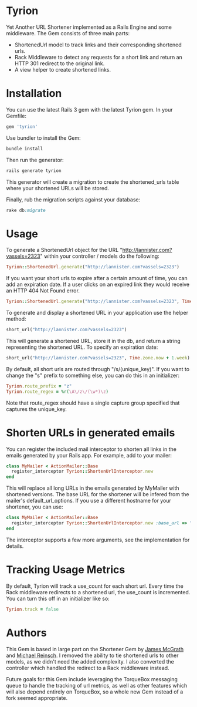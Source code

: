 Tyrion
======

Yet Another URL Shortener implemented as a Rails Engine and some middleware. The Gem consists of three main parts:

* ShortenedUrl model to track links and their corresponding shortened urls.
* Rack Middleware to detect any requests for a short link and return an HTTP 301 redirect to the original link.
* A view helper to create shortened links.

Installation
============
You can use the latest Rails 3 gem with the latest Tyrion gem. In your Gemfile:

  ```ruby
  gem 'tyrion'
  ```

Use bundler to install the Gem:

  ```ruby
  bundle install
  ```

Then run the generator:

  ```ruby
  rails generate tyrion
  ```

This generator will create a migration to create the shortened_urls table where your shortened URLs will be stored.

Finally, rub the migration scripts against your database:

  ```ruby
  rake db:migrate
  ```

Usage
=====

To generate a ShortenedUrl object for the URL "http://lannister.com?vassels=2323" within your controller / models do the following:

  ```ruby
  Tyrion::ShortenedUrl.generate("http://lannister.com?vassels=2323")
  ```

If you want your short urls to expire after a certain amount of time, you can add an expiration date. If a user clicks on an expired link they would receive an HTTP 404 Not Found error.

  ```ruby
  Tyrion::ShortenedUrl.generate("http://lannister.com?vassels=2323", Time.zone.now + 1.week)
  ```

To generate and display a shortened URL in your application use the helper method:

  ```ruby
  short_url("http://lannister.com?vassels=2323")
  ```

This will generate a shortened URL, store it in the db, and return a string representing the shortened URL. To specify an expiration date:

  ```ruby
  short_url("http://lannister.com?vassels=2323", Time.zone.now + 1.week)
  ```

By default, all short urls are routed through "/s/(unique_key)". If you want to change the "s" prefix to something else, you can do this in an initializer:

  ```ruby
  Tyrion.route_prefix = "z"
  Tyrion.route_regex = %r(\A\/z\/(\w*)\z)
  ```

Note that route_regex should have a single capture group specified that captures the unique_key.


Shorten URLs in generated emails
================================

You can register the included mail interceptor to shorten all links in the emails generated by your Rails app. For example, add to your mailer:

  ```ruby
  class MyMailer < ActionMailer::Base
    register_interceptor Tyrion::ShortenUrlInterceptor.new
  end
  ```

This will replace all long URLs in the emails generated by MyMailer with shortened versions. The base URL for the shortener will be infered from the mailer's default_url_options. If you use a different hostname for your shortener, you can use:

  ```ruby
  class MyMailer < ActionMailer::Base
    register_interceptor Tyrion::ShortenUrlInterceptor.new :base_url => "http://shortener.host"
  end
  ```

The interceptor supports a few more arguments, see the implementation for details.

Tracking Usage Metrics
======================

By default, Tyrion will track a use_count for each short url. Every time the Rack middleware redirects to a shortened url, the use_count is incremented. You can turn this off in an initializer like so:

  ```ruby
  Tyrion.track = false
  ```


Authors
=======

This Gem is based in large part on the Shortener Gem by [James McGrath](https://github.com/jpmcgrath) and [Michael Reinsch](https://github.com/mreinsch). I removed the ability to tie shortened urls to other models, as we didn't need the added complexity. I also converted the controller which handled the redirect to a Rack middleware instead.

Future goals for this Gem include leveraging the TorqueBox messaging queue to handle the tracking of url metrics, as well as other features which will also depend entirely on TorqueBox, so a whole new Gem instead of a fork seemed appropriate.



